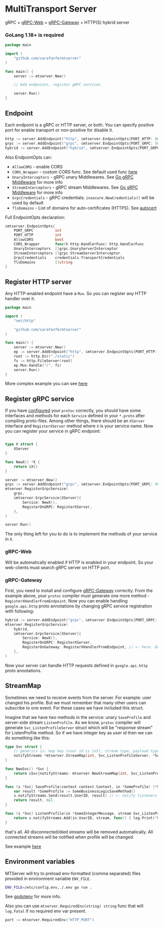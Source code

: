 # MultiTransport Server

gRPC + [gRPC-Web](https://github.com/improbable-eng/grpc-web) + [gRPC-Gateway](https://github.com/grpc-ecosystem/grpc-gateway) + HTTP(S) hybrid server

### GoLang 1.18+ is required

```go
package main

import (
    "github.com/sarafanfm/mtserver"
)

func main() {
    server := mtserver.New()

    // Add endpoints, register gRPC services

    server.Run()
}
```

## Endpoint

Each endpoint is a gRPC or HTTP server, or both. You can specify positive port for enable transport or non-positive for disable it.

```go
http := server.AddEndpoint("http", &mtserver.EndpointOpts{PORT_HTTP: 80})
grpc := server.AddEndpoint("grpc", &mtserver.EndpointOpts{PORT_GRPC: 50021})
hybrid := server.AddEndpoint("hybrid", &mtserver.EndpointOpts{PORT_GRPC: 50021, PORT_HTTP: 80})
```

Also EndpointOpts can:

- `AllowCORS` - enable CORS
- `CORS_Wrapper` - custom CORS func. See default used func [here](https://github.com/sarafanfm/mtserver/blob/main/endpoint.go#L119-L133)
- `UnaryInterceptors` - gRPC unary Middlewares. See [Go gRPC Middleware](https://github.com/grpc-ecosystem/go-grpc-middleware) for more info
- `StreamInterceptors` - gRPC stream Middlewares. See [Go gRPC Middleware](https://github.com/grpc-ecosystem/go-grpc-middleware) for more info
- `GrpcCredentials` - gRPC credentials. `insecure.NewCredentials()` will be used by default
- `TlsDomains` - List of domains for auto-certificates (HTTPS). See [autocert](https://pkg.go.dev/golang.org/x/crypto/acme/autocert)

Full EndpointOpts declaration:

```go
&mtserver.EndpointOpts{
	PORT_GRPC          int
	PORT_HTTP          int
	AllowCORS          bool
	CORS_Wrapper       func(h http.HandlerFunc) http.HandlerFunc
	UnaryInterceptors  []grpc.UnaryServerInterceptor
	StreamInterceptors []grpc.StreamServerInterceptor
	GrpcCredentials    credentials.TransportCredentials
	TlsDomains         []string
}
```

## Register HTTP server

Any HTTP-enabled endpoint have a `Mux`. So you can register any HTTP handler over it.

```go
package main

import (
	"net/http"

	"github.com/sarafanfm/mtserver"
)

func main() {
	server := mtserver.New()
	ep := server.AddEndpoint("http", &mtserver.EndpointOpts{PORT_HTTP: 80})
	root := http.Dir("./static")
	fs := http.FileServer(root)
	ep.Mux.Handle("/", fs)
	server.Run()
}
```

More complex example you can see [here](https://github.com/sarafanfm/mtserver/blob/main/example/internal/static/server.go)

## Register gRPC service

If you have [configured](https://github.com/sarafanfm/mtserver/blob/main/example/protoc.sh#L7-L10) your `protoc` correctly, you should have some interfaces and methods for each `Service` defined in your `*.proto` after compiling proto-files.
Among other things, there should be an `XServer` interface and `RegisterXServer` method where `X` is your service name. Now you can register your service in gRPC endpoint:

```go

type X struct {
	XServer
}

func NewX() *X {
	return &X{}
}

server := mtserver.New()
grpc := server.AddEndpoint("grpc", &mtserver.EndpointOpts{PORT_GRPC: 50021})
mtserver.RegisterGrpcService(
	grpc,
	&mtserver.GrpcService[XServer]{
		Service: NewX(),
		RegisterOnGRPC: RegisterXServer,
	},
)

server.Run()
```

The only thing left for you to do is to implement the methods of your service in `X`.

### gRPC-Web

Will be automatically enabled if HTTP is enabled in your endpoint. So your web-clients must search gRPC server on HTTP port.

### gRPC-Gateway

First, you need to install and configure [gRPC-Gateway](https://github.com/grpc-ecosystem/grpc-gateway) correctly.
From the example above, your `protoc` compiler must generate one more method - `RegisterXHandlerFromEndpoint`.
Now you can enable handling `google.api.http` proto annotations by changing gRPC service registration with following:

```go
hybrid := server.AddEndpoint("grpc", &mtserver.EndpointOpts{PORT_GRPC: 50021, PORT_HTTP: 80})
mtserver.RegisterGrpcService(
	hybrid,
	&mtserver.GrpcService[XServer]{
		Service: NewX(),
		RegisterOnGRPC: RegisterXServer,
		RegisterOnGateway: RegisterXHandlerFromEndpoint, // <- here. Don't forget to enable HTTP
	},
)
```

Now your server can handle HTTP requests defined in `google.api.http` proto annotations.

## StreamMap

Sometimes we need to receive events from the server. For example: user changed his profile. But we must remember that many other users can subscribe to one event.
For these cases we have included this struct.

Imagine that we have two methods in the service: unary `SaveProfile` and server-side stream `ListenProfile`.
As we know, `protoc` compiler will generate `Svc_ListenProfileServer` struct which will be "response stream" for ListenProfile method.
So if we have integer key as user id then we can do something like this:

```go
type Svc struct {
	// generics is: map key (user id is int), stream type, payload type
	notifyStreams *mtserver.StreamMap[int, Svc_ListenProfileServer, *SomeProfile]
}

func NewSvc() *Svc {
	return &Svc{notifyStreams: mtserver.NewStreamMap[int, Svc_ListenProfileServer, *SomeProfile]()}
}

func (s *Svc) SaveProfile(context context.Context, in *SomeProfile) (*SomeProfile, error) {
	var result *SomeProfile := SomeBusinessLogicSaveMethod()
	s.notifyStreams.Send(result.UserID, result) // <- notify listeners
	return result, nil
}

func (s *Svc) ListenProfile(in *SomeIntegerMessage, stream Svc_ListenProfileServer) error {
	return s.notifyStreams.Add(in.UserID, stream, func() { log.Print("New listener was added to map") }) // <- add listener
}
```

that's all. All disconnected/died streams will be removed automatically. All connected streams will be notified when profile will be changed.

See example [here](https://github.com/sarafanfm/mtserver/blob/main/example/internal/hello/v2/server.go)

## Environment variables

MTServer will try to preload env-formatted (comma separated) files provided in environment variable `ENV_FILE`.

```bash
ENV_FILE=/etc/config.env,./.env go run .
```

See [godotenv](https://github.com/joho/godotenv) for more info.

Also you can use `mtserver.RequiredEnv(string) string` func that will `log.Fatal` if no required env var present.

```go
port := mtserver.RequiredEnv("HTTP_PORT")
```